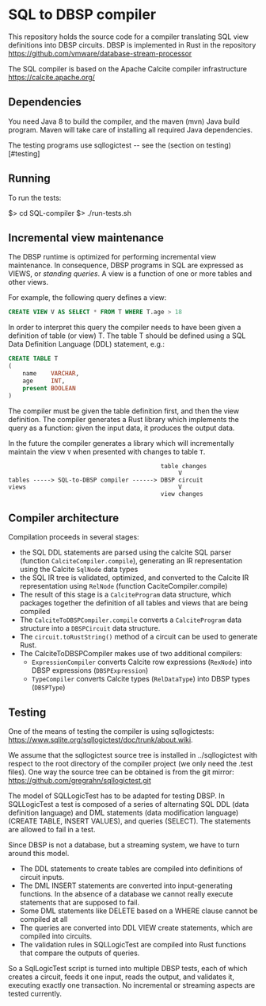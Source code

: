# SQL to DBSP compiler

This repository holds the source code for a compiler translating SQL
view definitions into DBSP circuits.  DBSP is implemented in Rust in
the repository https://github.com/vmware/database-stream-processor

The SQL compiler is based on the Apache Calcite compiler
infrastructure https://calcite.apache.org/

## Dependencies

You need Java 8 to build the compiler, and the maven (mvn) Java build program.
Maven will take care of installing all required Java dependencies.

The testing programs use sqllogictest -- see the (section on testing)[#testing]

## Running

To run the tests:

$> cd SQL-compiler
$> ./run-tests.sh

## Incremental view maintenance

The DBSP runtime is optimized for performing incremental view
maintenance.  In consequence, DBSP programs in SQL are expressed as
VIEWS, or *standing queries*.  A view is a function of one or more
tables and other views.

For example, the following query defines a view:

```SQL
CREATE VIEW V AS SELECT * FROM T WHERE T.age > 18
```

In order to interpret this query the compiler needs to have been given
a definition of table (or view) T.  The table T should be defined
using a SQL Data Definition Language (DDL) statement, e.g.:

```SQL
CREATE TABLE T
(
    name    VARCHAR,
    age     INT,
    present BOOLEAN
)
```

The compiler must be given the table definition first, and then the
view definition.  The compiler generates a Rust library which
implements the query as a function: given the input data, it produces
the output data.

In the future the compiler generates a library which will
incrementally maintain the view `V` when presented with changes to
table `T`.

```
                                           table changes
                                                V
tables -----> SQL-to-DBSP compiler ------> DBSP circuit
views                                           V
                                           view changes
```

## Compiler architecture

Compilation proceeds in several stages:

- the SQL DDL statements are parsed using the calcite SQL parser (function `CalciteCompiler.compile`),
  generating an IR representation using the Calcite `SqlNode` data types
- the SQL IR tree is validated, optimized, and converted to the Calcite IR representation using `RelNode`
  (function CaciteCompiler.compile)
- The result of this stage is a `CalciteProgram` data structure, which packages together the definition
  of all tables and views that are being compiled
- The `CalciteToDBSPCompiler.compile` converts a `CalciteProgram` data structure into a `DBSPCircuit`
  data structure.
- The `circuit.toRustString()` method of a circuit can be used to generate Rust.
- The CalciteToDBSPCompiler makes use of two additional compilers:
  - `ExpressionCompiler` converts Calcite row expressions (`RexNode`) into DBSP expressions (`DBSPExpression`)
  - `TypeCompiler` converts Calcite types (`RelDataType`) into DBSP types (`DBSPType`)

## Testing

One of the means of testing the compiler is using sqllogictests:
https://www.sqlite.org/sqllogictest/doc/trunk/about.wiki.

We assume that the sqllogictest source tree is installed in ../sqllogictest
with respect to the root directory of the compiler project
(we only need the .test files).  One way the source tree can be obtained
is from the git mirror: https://github.com/gregrahn/sqllogictest.git

The model of SQLLogicTest has to be adapted for testing DBSP.  In
SQLLogicTest a test is composed of a series of alternating SQL DDL
(data definition language) and DML statements (data modification
language) (CREATE TABLE, INSERT VALUES), and queries (SELECT).  The
statements are allowed to fail in a test.

Since DBSP is not a database, but a streaming system, we have to turn around
this model.
* The DDL statements to create tables are compiled into definitions of
circuit inputs.
* The DML INSERT statements are converted into input-generating functions.
  In the absence of a database we cannot really execute statements that
  are supposed to fail.
* Some DML statements like DELETE based on a WHERE clause cannot be compiled at all
* The queries are converted into DDL VIEW create statements, which are
compiled into circuits.
* The validation rules in SQLLogicTest are compiled into Rust functions that compare
the outputs of queries.

So a SqlLogicTest script is turned into multiple DBSP tests, each of
which creates a circuit, feeds it one input, reads the output, and
validates it, executing exactly one transaction.  No incremental or
streaming aspects are tested currently.
